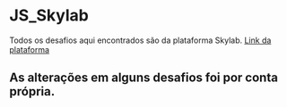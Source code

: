# JS_Skylab

Todos os desafios aqui encontrados são da plataforma Skylab.
<a href = "https://skylab.rocketseat.com.br/"> Link da plataforma </a>

## As alterações em alguns desafios foi por conta própria. 